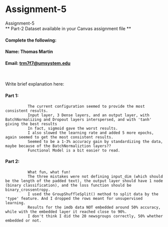 # Assignment-5
Assignment-5
<br/>
** Part-2 Dataset available in your Canvas assignment file **
<br/>
#### Complete the following:

#### Name: Thomas Martin
#### Email: trm7f7@umsystem.edu

<br/>

Write brief explanation here:

  #### Part 1:
              The current configuration seemed to provide the most consistent results.
              Input layer, 3 Dense layers, and an output layer, with BatchNormalizing and Dropout layers interspersed, and with 'tanh' giving the best results
              In fact, sigmoid gave the worst results.
              I also slowed the learning rate and added 5 more epochs, again seemed to get the most consistent results.
              Seemed to be a 1-3% accuracy gain by standardizing the data, maybe because of the BatchNormaliztion layers??
              Functional Model is a bit easier to read.
  
  #### Part 2:
              What fun, what fun!
              The three mistakes were not defining input_dim (which should be the length of the padded text), the output layer should have 1 node (binary classification), and the loss function should be binary_crossentropy.
              I used the GroupShuffleSplit() method to split data by the 'type' feature. And I dropped the rows meant for unsupervised learning.
              Results for the imdb data NOT embedded around 50% accuracy, while with the embedded layer it reached close to 90%.
              I don't think I did the 20 newsgroups correctly, 50% whether embedded or not.

